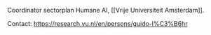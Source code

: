 Coordinator sectorplan Humane AI, [[Vrije Universiteit Amsterdam]].

Contact: <https://research.vu.nl/en/persons/guido-l%C3%B6hr>
